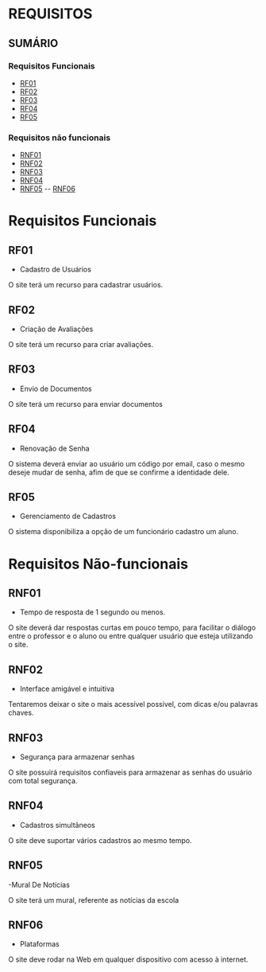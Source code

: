 
# REQUISITOS

## SUMÁRIO

### Requisitos Funcionais
- [RF01](#rf01)
- [RF02](#rf02)
- [RF03](#rf03)
- [RF04](#rf04)
- [RF05](#rf05)

### Requisitos não funcionais
- [RNF01](#rnf01)
- [RNF02](#rnf02)
- [RNF03](#rnf03)
- [RNF04](#rnf04)
- [RNF05](#rnf05)
-- [RNF06](#rnf06)

# Requisitos Funcionais

## RF01
- Cadastro de Usuários

O site terá um recurso para cadastrar usuários.

## RF02
- Criação de Avaliações

O site terá um recurso para criar avaliações.

## RF03
- Envio de Documentos

O site terá um recurso para enviar documentos

## RF04
- Renovação de Senha

O sistema deverá enviar ao usuário um código por email, caso o mesmo deseje mudar de senha, afim de que se confirme a identidade dele.

## RF05
- Gerenciamento de Cadastros

O sistema disponibiliza a opção de um funcionário cadastro um aluno.

# Requisitos Não-funcionais

## RNF01
- Tempo de resposta de 1 segundo ou menos.

O site deverá dar respostas curtas em pouco tempo, para facilitar o diálogo entre o professor e o aluno ou entre qualquer usuário que esteja utilizando o site.

## RNF02
- Interface amigável e intuitiva

Tentaremos deixar o site o mais acessível possível, com dicas e/ou palavras chaves.

## RNF03
- Segurança para armazenar senhas

O site possuirá requisitos confiaveis para armazenar as senhas do usuário com total segurança.

## RNF04
- Cadastros simultâneos

O site deve suportar vários cadastros ao mesmo tempo.

## RNF05
-Mural De Notícias

O site terá um mural, referente as notícias da escola

## RNF06 
- Plataformas

O site deve rodar na Web em qualquer dispositivo com acesso à internet.
